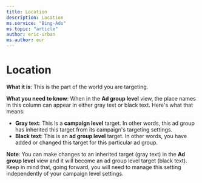```yaml
---
title: Location
description: Location
ms.service: "Bing-Ads"
ms.topic: "article"
author: eric-urban
ms.author: eur
---
```


# Location

**What it is**: This is the part of the world you are targeting.

**What you need to know**: When in the **Ad group level** view,  the place names in this column can appear in either gray text or black text. Here's what that means:
- **Gray text**: This is a **campaign level** target. In other words, this ad group has inherited this target from its campaign's targeting settings.
- **Black text**: This is an **ad group level** target. In other words, you have added or changed this target for this particular ad group.

**Note**: You can make changes to an inherited target (gray text) in the **Ad group level** view and it will become an ad group level target (black text). Keep in mind that, going forward, you will need to manage this setting independently of your campaign level settings.


